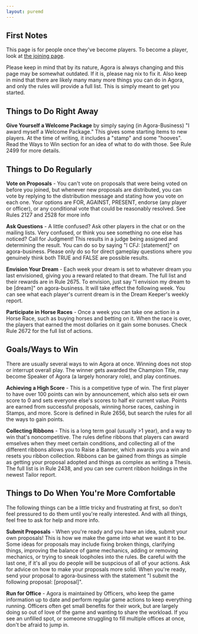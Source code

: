 ```yaml
---
layout: puremd
---
```


## First Notes

This page is for people once they've become players. To become a player, look at <a class="join" href="join.html">the joining page</a>.

<p>Please keep in mind that by its nature, Agora is always changing and this page may be somewhat outdated. If it is, please nag nix to fix it. Also keep in mind that there are likely many many more things you can do in Agora, and only the rules will provide a full list. This is simply meant to get you started.</p> 

<h2>Things to Do Right Away</h2>
<p><b>Give Yourself a Welcome Package</b> by simply saying (in Agora-Business) "I award myself a Welcome Package." This gives some starting items to new players. At the time of writing, it includes a "stamp" and some "hooves". Read the Ways to Win section for an idea of what to do with those. See Rule 2499 for more details.</p>

<h2>Things to Do Regularly</h2>
<p><b>Vote on Proposals</b> - You can't vote on proposals that were being voted on before you joined, but whenever new proposals are distributed, you can vote by replying to the distribution message and stating how you vote on each one. Your options are FOR, AGAINST, PRESENT, endorse (any player or officer), or any conditional vote that could be reasonably resolved. See Rules 2127 and 2528 for more info</p>

<p><b>Ask Questions</b> - A little confused? Ask other players in the chat or on the mailing lists. Very confused, or think you see something no one else has noticed? Call for Judgment! This results in a judge being assigned and determining the result. You can do so by saying "I CFJ: [statement]" on agora-business. Please only do so for direct gameplay questions where you genuinely think both TRUE and FALSE are possible results.</p>

<p><b>Envision Your Dream</b> - Each week your dream is set to whatever dream you last envisioned, giving you a reward related to that dream. The full list and their rewards are in Rule 2675. To envision, just say "I envision my dream to be [dream]" on agora-business. It will take effect the following week. You can see what each player's current dream is in the Dream Keeper's weekly report.</p>

<p><b>Participate in Horse Races</b> - Once a week you can take one action in a Horse Race, such as buying horses and betting on it. When the race is over, the players that earned the most dollaries on it gain some bonuses. Check Rule 2672 for the full list of actions.</p>

<h2>Goals/Ways to Win</h2>
<p>There are usually several ways to win Agora at once. Winning does not stop or interrupt overall play. The winner gets awarded the Champion Title, may become Speaker of Agora (a largely honorary role), and play continues.</p>

<p><b>Achieving a High Score</b> - This is a competitive type of win. The first player to have over 100 points can win by announcement, which also sets eir own score to 0 and sets everyone else's scores to half eir current value. Points are earned from successful proposals, winning horse races, cashing in Stamps, and more. Score is defined in Rule 2656, but search the rules for all the ways to gain points.</p>

<p><b>Collecting Ribbons</b> - This is a long term goal (usually >1 year), and a way to win that's noncompetitive. The rules define ribbons that players can award emselves when they meet certain conditions, and collecting all of the different ribbons allows you to Raise a Banner, which awards you a win and resets you ribbon collection. Ribbons can be gained from things as simple as getting your proposal adopted and things as complex as writing a Thesis. The full list is in Rule 2438, and you can see current ribbon holdings in the newest Tailor report.</p>


<h2>Things to Do When You're More Comfortable</h2>

<p>The following things can be a little tricky and frustrating at first, so don't feel pressured to do them until you're really interested. And with all things, feel free to ask for help and more info.</p>

<p><b>Submit Proposals</b> - When you're ready and you have an idea, submit your own proposals! This is how we make the game into what we want it to be. Some ideas for proposals may include fixing broken things, clarifying things, improving the balance of game mechanics, adding or removing mechanics, or trying to sneak loopholes into the rules. Be careful with the last one, if it's all you do people will be suspcious of all of your actions. Ask for advice on how to make your proposals more solid. When you're ready, send your proposal to agora-business with the statement "I submit the following proposal: [proposal]".</p>

<p><b>Run for Office</b> - Agora is maintained by Officers, who keep the game information up to date and perform regular game actions to keep everything running. Officers often get small benefits for their work, but are largely doing so out of love of the game and wanting to share the workload. If you see an unfilled spot, or someone struggling to fill multiple offices at once, don't be afraid to jump in.</p>
